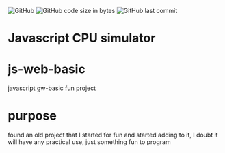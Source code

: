 ![GitHub](https://img.shields.io/github/license/msfwebdude/jw-web-basic?style=plastic) ![GitHub code size in bytes](https://img.shields.io/github/languages/code-size/msfwebdude/jw-web-basic?style=plastic)
![GitHub last commit](https://img.shields.io/github/last-commit/msfwebdude/jw-web-basic?style=plastic)

# Javascript CPU simulator

# js-web-basic
javascript gw-basic fun project

# purpose
found an old project that I started for fun and started adding to it, I doubt it will have any practical use, just something fun to program

